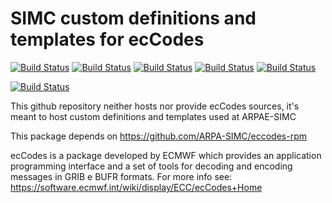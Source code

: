 # SIMC custom definitions and templates for ecCodes

[![Build Status](https://badges.herokuapp.com/travis/ARPA-SIMC/eccodes-simc?branch=master&env=DOCKER_IMAGE=centos:7&label=centos7)](https://travis-ci.org/ARPA-SIMC/eccodes-simc)
[![Build Status](https://badges.herokuapp.com/travis/ARPA-SIMC/eccodes-simc?branch=master&env=DOCKER_IMAGE=fedora:28&label=fedora28)](https://travis-ci.org/ARPA-SIMC/eccodes-simc)
[![Build Status](https://badges.herokuapp.com/travis/ARPA-SIMC/eccodes-simc?branch=master&env=DOCKER_IMAGE=fedora:29&label=fedora29)](https://travis-ci.org/ARPA-SIMC/eccodes-simc)
[![Build Status](https://badges.herokuapp.com/travis/ARPA-SIMC/eccodes-simc?branch=master&env=DOCKER_IMAGE=fedora:30&label=fedora30)](https://travis-ci.org/ARPA-SIMC/eccodes-simc)
[![Build Status](https://badges.herokuapp.com/travis/ARPA-SIMC/eccodes-simc?branch=master&env=DOCKER_IMAGE=fedora:rawhide&label=fedorarawhide)](https://travis-ci.org/ARPA-SIMC/eccodes-simc)

[![Build Status](https://copr.fedorainfracloud.org/coprs/simc/stable/package/eccodes-simc/status_image/last_build.png)](https://copr.fedorainfracloud.org/coprs/simc/stable/package/eccodes-simc/)

This github repository neither hosts nor provide ecCodes sources, it's meant to
host custom definitions and templates used at ARPAE-SIMC

This package depends on https://github.com/ARPA-SIMC/eccodes-rpm

ecCodes is a package developed by ECMWF which provides an application
programming interface and a set of tools for decoding and encoding messages in
GRIB e BUFR formats. For more info see:
https://software.ecmwf.int/wiki/display/ECC/ecCodes+Home
